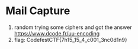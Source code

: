 # Mail Capture

1. random trying some ciphers and got the answer https://www.dcode.fr/uu-encoding
1. flag: CodefestCTF{7h15_15_4_c001_3nc0d1n9}